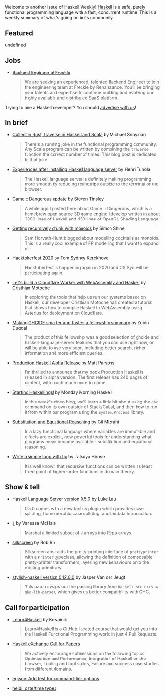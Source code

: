 Welcome to another issue of Haskell Weekly!
[Haskell](https://www.haskell.org) is a safe, purely functional programming language with a fast, concurrent runtime.
This is a weekly summary of what's going on in its community.

## Featured

undefined

## Jobs

- [Backend Engineer at Freckle](https://jobs.smartrecruiters.com/Renaissance/743999721138061-backend-engineer-freckle-by-renaissance)
  > We are seeking an experienced, talented Backend Engineer to join the engineering team at Freckle by Renaissance. You’ll be bringing your talents and expertise to continue building and evolving our highly available and distributed SaaS platform.

Trying to hire a Haskell developer?
You should [advertise with us](https://haskellweekly.news/advertising.html)!

## In brief

- [Collect in Rust, traverse in Haskell and Scala](https://www.fpcomplete.com/blog/collect-rust-traverse-haskell-scala/) by Michael Snoyman
  > There's a running joke in the functional programming community. Any Scala program can be written by combining the `traverse` function the correct number of times. This blog post is dedicated to that joke.

- [Experiences after installing Haskell language server](https://boxbase.org/entries/2020/oct/5/haskell-language-server/) by Henri Tuhola
  > The Haskell language server is definitely making programming more smooth by reducing roundtrips outside to the terminal or the browser.

- [Game :: Dangerous update](https://np.reddit.com/r/haskell/comments/j4pihy/game_dangerous_update/) by Steven Tinsley
  > A while ago I posted here about Game :: Dangerous, which is a homebrew open source 3D game engine I develop written in about 3300 lines of Haskell and 450 lines of OpenGL Shading Language.

- [Getting recursively drunk with monoids](https://dev.to/sshine/getting-recursively-drunk-with-monoids-2jek) by Simon Shine
  > Sam Horvath-Hunt blogged about modelling cocktails as monoids. This is a really cool example of FP modelling that I want to expand on.

- [Hacktoberfest 2020](https://cs-syd.eu/posts/2020-10-01_hacktoberfest-2020) by Tom Sydney Kerckhove
  > Hacktoberfest is happening again in 2020 and CS Syd will be participating again.

- [Let's build a Cloudflare Worker with WebAssembly and Haskell](https://blog.cloudflare.com/cloudflare-worker-with-webassembly-and-haskell/) by Cristhian Motoche
  > In exploring the tools that help us run our systems based on Haskell, our developer Cristhian Motoche has created a tutorial that shows how to compile Haskell to WebAssembly using Asterius for deployment on Cloudflare.

- [Making GHCIDE smarter and faster: a fellowship summary](https://www.tweag.io/blog/2020-10-07-ghcide-fellowship-summary/) by Zubin Duggal
  > The product of this fellowship was a good selection of ghcide and haskell-language-server features that you can use right now, or will be able to use very soon, including better search, richer information and more efficient queries.

- [Production Haskell Alpha Release](https://www.parsonsmatt.org/2020/10/07/production_haskell_alpha_release.html) by Matt Parsons
  > I’m thrilled to announce that my book Production Haskell is released in alpha version. The first release has 240 pages of content, with much much more to come.

- [Starting Haskellings!](https://mmhaskell.com/blog/2020/10/5/starting-haskellings) by Monday Morning Haskell
  > In this week's video blog, we'll learn a little bit about using the `ghc` command on its own outside of Stack/Cabal, and then how to run it from within our program using the `System.Process` library.

- [Substitution and Equational Reasoning](https://gilmi.me/blog/post/2020/10/01/substitution-and-equational-reasoning) by Gil Mizrahi
  > In a lazy functional language where variables are immutable and effects are explicit, new powerful tools for understanding what programs mean become available - substitution and equational reasoning.

- [Write a simple loop with fix](https://dev.to/lotz84/write-a-simple-loop-with-fix-np) by Tatsuya Hirose
  > It is well known that recursive functions can be written as least fixed point of higher-order functions in domain theory.

## Show & tell

- [Haskell Language Server version 0.5.0](https://github.com/haskell/haskell-language-server/releases/tag/0.5.0) by Luke Lau
  > 0.5.0 comes with a new tactics plugin which provides case splitting, homomorphic case splitting, and lambda introduction.

- [`j`](https://hackage.haskell.org/package/j-0.1.0.0) by Vanessa McHale
  > Marshal a limited subset of J arrays into Repa arrays.

- [silkscreen](https://hackage.haskell.org/package/silkscreen-0.0.0.2) by Rob Rix
  > Silkscreen abstracts the pretty-printing interface of `prettyprinter` with a `Printer` typeclass, allowing the definition of composable pretty-printer transformers, layering new behaviours onto the existing primitives.

- [stylish-haskell version 0.12.0.0](https://github.com/jaspervdj/stylish-haskell/releases/tag/v0.12.0.0) by Jasper Van der Jeugt
  > This patch swaps out the parsing library from `haskell-src-exts` to `ghc-lib-parser`, which gives us better compatibility with GHC.

## Call for participation

- [Learn4Haskell](https://github.com/kowainik/learn4haskell/tree/6996ae315619b6d0ea604266e25e93d0d634ee3a) by Kowainik
  > Learn4Haskell is a GitHub-located course that would get you into the Haskell Functional Programming world in just 4 Pull Requests.

- [Haskell eXchange Call for Papers](https://skillsmatter.com/conferences/13135-haskell-exchange-2020#get_involved)
  > We actively encourage submissions on the following topics: Optimization and Performance, Integration of Haskell on the browser, Tooling and tool suites, Failure and success case studies from different domains.

-   [egison: Add test for command-line options](https://github.com/egison/egison/issues/244)
-   [heidi: date/time types](https://github.com/ocramz/heidi/issues/8)
